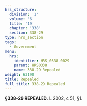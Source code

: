```yaml
---
hrs_structure:
  division: '1'
  volume: '6'
  title: '19'
  chapter: '338'
  section: 338-29
type: hrs_section
tags:
  - Government
menu:
  hrs:
    identifier: HRS_0338-0029
    parent: HRS0338
    name: 338-29 Repealed
weight: 63190
title: Repealed
full_title: 338-29 Repealed
---
```

**§338-29 REPEALED.** L 2002, c 51, §1.